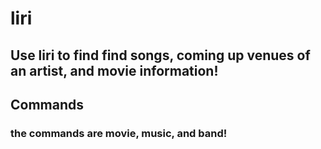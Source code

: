 # liri

## Use liri to find find songs, coming up venues of an artist, and movie information!

## Commands
### the commands are movie, music, and band!
